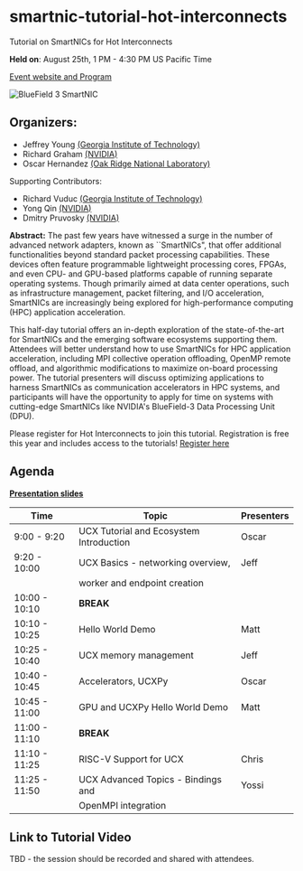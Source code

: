 # smartnic-tutorial-hot-interconnects
Tutorial on SmartNICs for Hot Interconnects


**Held on**: August 25th, 1 PM - 4:30 PM US Pacific Time 

[Event website and Program](https://hoti.org/program/)

![BlueField 3 SmartNIC](https://github.com/gt-crnch-rg/smartnic-tutorial-hot-interconnects/blob/41db05cd929c19a445c6afae5dcb226bfb64ac79/fig/smartnic_bf3.jpg)

## Organizers:
* Jeffrey Young [(Georgia Institute of Technology)](https://crnch-rg.cc.gatech.edu/)
* Richard Graham [(NVIDIA)](nvidia.com)
* Oscar Hernandez [(Oak Ridge National Laboratory)](ornl.gov)

Supporting Contributors:
* Richard Vuduc [(Georgia Institute of Technology)](https://crnch-rg.cc.gatech.edu/)
* Yong Qin [(NVIDIA)](nvidia.com)
* Dmitry Pruvosky [(NVIDIA)](nvidia.com)


**Abstract:** The past few years have witnessed a surge in the number of advanced network adapters, known as ``SmartNICs", that offer additional functionalities beyond standard packet processing capabilities. These devices often feature programmable lightweight processing cores, FPGAs, and even CPU- and GPU-based platforms capable of running separate operating systems. Though primarily aimed at data center operations, such as infrastructure management, packet filtering, and I/O acceleration, SmartNICs are increasingly being explored for high-performance computing (HPC) application acceleration.

This half-day tutorial offers an in-depth exploration of the state-of-the-art for SmartNICs and the emerging software ecosystems supporting them. Attendees will better understand how to use SmartNICs for HPC application acceleration, including MPI collective operation offloading, OpenMP remote offload, and algorithmic modifications to maximize on-board processing power. The tutorial presenters will discuss optimizing applications to harness SmartNICs as communication accelerators in HPC systems, and participants will have the opportunity to apply for time on systems with cutting-edge SmartNICs like NVIDIA's BlueField-3 Data Processing Unit (DPU).


Please register for Hot Interconnects to join this tutorial. Registration is free this year and includes access to the tutorials! [Register here](https://events.zoom.us/ev/Ag0YT5e-lTNl0GMOr_hTDXekOBRsWAKSLRqAlBY0X7Bzwubg3giw~Ail5D916DQK4hw0eT8Y9bI748fr6NFuIA0s9I6LmMGGmgR0z3u4XCqabrw)

## Agenda

**[Presentation slides](https://github.com/gt-crnch-rg/ucx-tutorial-hot-interconnects/blob/main/slides/UCX%202022%20HOTI%20Tutorial.pdf)**

| Time          | Topic                                   | Presenters     | 
| ------------- | --------------------------------------- | ------------- | 
| 9:00 - 9:20    | UCX Tutorial and Ecosystem Introduction | Oscar| 
| 9:20 - 10:00   | UCX Basics - networking overview,       | Jeff    | 
|                | worker and endpoint creation            |              | 
| 10:00 - 10:10  | **BREAK**                               |               |
| 10:10 - 10:25  | Hello World Demo                        |  Matt  | 
| 10:25 - 10:40  | UCX memory management                   |  Jeff        | 
| 10:40 - 10:45  | Accelerators, UCXPy                     |  Oscar |
| 10:45 - 11:00  | GPU and UCXPy Hello World Demo          |  Matt  |
| 11:00 - 11:10  | **BREAK**                               |               |
| 11:10 - 11:25  | RISC-V Support for UCX                  |  Chris |
| 11:25 - 11:50  | UCX Advanced Topics - Bindings and         |  Yossi |
|                | OpenMPI integration                     |   | 


## Link to Tutorial Video

TBD - the session should be recorded and shared with attendees.
